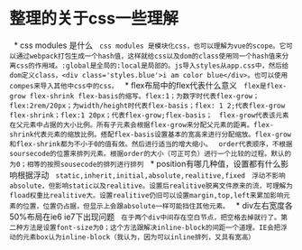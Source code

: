 
# 整理的关于css一些理解

   * css modules 是什么
   `css modules 是模块化css，也可以理解为vue的scope。它可以通过webpack打包生成一个hash值，这样就给css以及dom的class使用同一个hash值来分离css的作用域。:global是全局的:local是局部的。js导入styles从app.css中，然后给dom定义class，<div class='styles.blue'>i am color blue</div>。也可以使用compes来导入其他中css中的css。`
   * flex布局中的flex代表什么意义
   `flex是flex-grow flex-shrink flex-basis的缩写。flex:1；为数字时代表flex-grow；flex:2rem/20px；为width/height时代表flex-basis；flex: 1 2;代表flex-grow flex-shrink；flex:1 20px；代表flex-grow;flex-basis；`
   `flex-grow代表该元素在父元素中占据的大小比例。所有子元素会根据flex-grow来分配父元素的距离。flex-shrink代表元素的缩放比例。搭配flex-basis设置基本的宽高来进行分配缩放。flex-grow和flex-shrink都为不小于0的值有效。然后进行适当的增大缩小。`
   `order代表顺序，不根据soursecode的位置来排列元素。根据order的大小（可正可负）进行一个比较的过程。默认的为0；相等的按照sousecode的排列进行排列`
   * position有哪几种值，设置都有什么影响根据浮动
   `static,inherit,initial,absolute,realitive,fixed`
   `浮动不影响absolute，但影响static以及realitive。设置后realitive脱离文件原来的流，可理解为fload权重比realitive大。设置realitive仍旧可以设置margin,top,left来累加影响元素的位置，位置仍占据，但显示上会跟absolute一样可能挡住其他元素。`
   * div左右宽度各50%布局在ie6 ie7下出现问题
   `在于两个div中间存在空白节点，把空格去掉就行了。第二种方法是设置font-size为0；这个方法跟解决inline-block的间距一个道理。IE会把浮动的元素box认为inline-block（我认为，因为可以inline排列，又具有宽高）`

